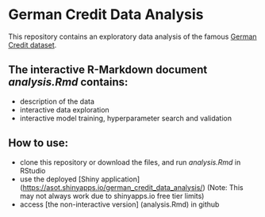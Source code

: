 # German Credit Data Analysis
This repository contains an exploratory data analysis of the famous [German Credit dataset](https://archive.ics.uci.edu/ml/datasets/Statlog+(German+Credit+Data)). 

## The interactive R-Markdown document *analysis.Rmd* contains:
* description of the data
* interactive data exploration
* interactive model training, hyperparameter search and validation

## How to use:
* clone this repository or download the files, and run *analysis.Rmd* in RStudio
* use the deployed [Shiny application] (https://asot.shinyapps.io/german_credit_data_analysis/) (Note: This may not always work due to shinyapps.io free tier limits)
* access [the non-interactive version] (analysis.Rmd) in github